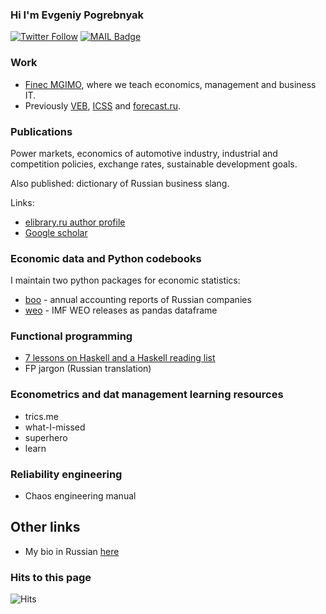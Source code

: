 ### Hi I'm Evgeniy Pogrebnyak

[![Twitter Follow](https://img.shields.io/twitter/follow/PogrebnyakE?label=Follow&style=social)](https://twitter.com/PogrebnyakE)
[![MAIL Badge](https://img.shields.io/badge/-e.pogrebnyak@gmail.com-c14438?style=flat-square&logo=Gmail&logoColor=white&link=mailto:e.pogrebnyak@gmail.com)](mailto:e.pogrebnyak@gmail.com)
<!--
[![Linkedin Badge](https://img.shields.io/badge/-eeppoo-blue?style=flat-square&logo=Linkedin&logoColor=white&link=https://www.linkedin.com/in/eeppoo/)](https://www.linkedin.com/in/eeppoo/) -->

### Work

 - [Finec MGIMO](https://finec.mgimo.ru), where we teach economics, management and business IT. 
 - Previously [VEB](https://veb.ru/), [ICSS](https://icss.ru) and [forecast.ru](http://www.forecast.ru/). 

### Publications

Power markets, economics of automotive industry, industrial and competition policies, exchange rates, 
sustainable development goals.

<!--
Thesis (PhD Econ): [Policy parameters and regulatory controls for Russian competitive electricity market](https://ecfor.ru/publication/mehanizmy-regulirovaniya-elektroenergetiki-rossii/) 
-->

Also published: dictionary of Russian business slang.

Links:

- [elibrary.ru author profile](https://elibrary.ru/author_profile.asp?authorid=557200)
- [Google scholar](https://scholar.google.com/citations?user=HN162ykAAAAJ)

### Economic data and Python codebooks

I maintain two python packages for economic statistics:

- [boo](https://github.com/ru-corporate/boo/) - annual accounting reports of Russian companies 
- [weo](https://github.com/epogrebnyak/weo-reader) - IMF WEO releases as pandas dataframe

### Functional programming

- [7 lessons on Haskell and a Haskell reading list](https://github.com/epogrebnyak/haskell-intro)
- FP jargon (Russian translation)

### Econometrics and dat management learning resources

- trics.me
- what-I-missed
- superhero
- learn

### Reliability engineering

- Chaos engineering manual

## Other links

- My bio in Russian [here](https://mgimo.ru/people/pogrebnyak/)

### Hits to this page

![Hits](https://hitcounter.pythonanywhere.com/count/tag.svg?url=https%3A%2F%2Fgithub.com%2Fepogrebnyak%2Fepogrebnyak)


